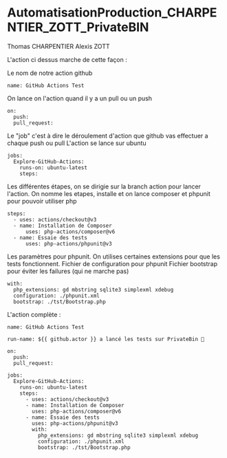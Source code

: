 # AutomatisationProduction_CHARPENTIER_ZOTT_PrivateBIN

Thomas CHARPENTIER
Alexis ZOTT

L'action ci dessus marche de cette façon :

Le nom de notre action github
```
name: GitHub Actions Test
```

On lance on l'action quand il y a un pull ou un push
```
on: 
  push:
  pull_request:
```

Le "job" c'est à dire le déroulement d'action que github vas effectuer a chaque push ou pull
L'action se lance sur ubuntu
```
jobs:
  Explore-GitHub-Actions:
    runs-on: ubuntu-latest
    steps:
```

Les différentes étapes, on se dirigie sur la branch action pour lancer l'action.
On nomme les etapes, installe et on lance composer et phpunit pour pouvoir utiliser php
```
steps:
  - uses: actions/checkout@v3
  - name: Installation de Composer
      uses: php-actions/composer@v6
  - name: Essaie des tests
      uses: php-actions/phpunit@v3
```

Les paramètres pour phpunit.
On utilises certaines extensions pour que les tests fonctionnent.
Fichier de configuration pour phpunit
Fichier bootstrap pour éviter les failures (qui ne marche pas)
```
with:
  php_extensions: gd mbstring sqlite3 simplexml xdebug
  configuration: ./phpunit.xml
  bootstrap: ./tst/Bootstrap.php
```

L'action complète : 
```
name: GitHub Actions Test

run-name: ${{ github.actor }} a lancé les tests sur PrivateBin 🚀

on: 
  push:
  pull_request:

jobs:
  Explore-GitHub-Actions:
    runs-on: ubuntu-latest
    steps:
      - uses: actions/checkout@v3
      - name: Installation de Composer
        uses: php-actions/composer@v6
      - name: Essaie des tests
        uses: php-actions/phpunit@v3
        with:
          php_extensions: gd mbstring sqlite3 simplexml xdebug
          configuration: ./phpunit.xml
          bootstrap: ./tst/Bootstrap.php
```
